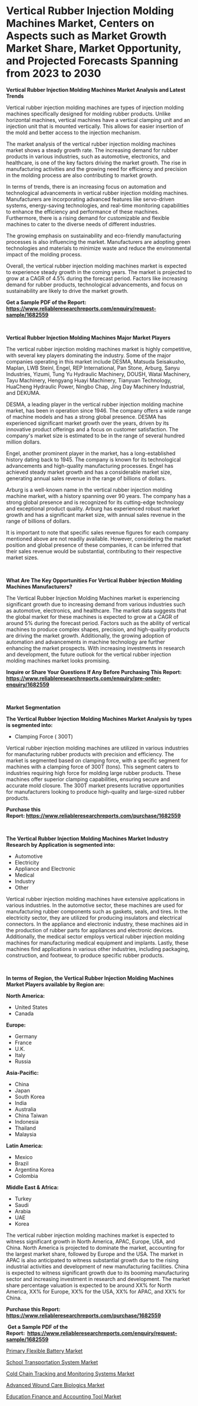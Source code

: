 <p><h1>Vertical Rubber Injection Molding Machines Market, Centers on Aspects such as Market Growth Market Share, Market Opportunity, and Projected Forecasts Spanning from 2023 to 2030</h1></p><p><strong>Vertical Rubber Injection Molding Machines Market Analysis and Latest Trends</strong></p>
<p><p>Vertical rubber injection molding machines are types of injection molding machines specifically designed for molding rubber products. Unlike horizontal machines, vertical machines have a vertical clamping unit and an injection unit that is mounted vertically. This allows for easier insertion of the mold and better access to the injection mechanism.</p><p>The market analysis of the vertical rubber injection molding machines market shows a steady growth rate. The increasing demand for rubber products in various industries, such as automotive, electronics, and healthcare, is one of the key factors driving the market growth. The rise in manufacturing activities and the growing need for efficiency and precision in the molding process are also contributing to market growth.</p><p>In terms of trends, there is an increasing focus on automation and technological advancements in vertical rubber injection molding machines. Manufacturers are incorporating advanced features like servo-driven systems, energy-saving technologies, and real-time monitoring capabilities to enhance the efficiency and performance of these machines. Furthermore, there is a rising demand for customizable and flexible machines to cater to the diverse needs of different industries.</p><p>The growing emphasis on sustainability and eco-friendly manufacturing processes is also influencing the market. Manufacturers are adopting green technologies and materials to minimize waste and reduce the environmental impact of the molding process.</p><p>Overall, the vertical rubber injection molding machines market is expected to experience steady growth in the coming years. The market is projected to grow at a CAGR of 4.5% during the forecast period. Factors like increasing demand for rubber products, technological advancements, and focus on sustainability are likely to drive the market growth.</p></p>
<p><strong>Get a Sample PDF of the Report:&nbsp; <a href="https://www.reliableresearchreports.com/enquiry/request-sample/1682559">https://www.reliableresearchreports.com/enquiry/request-sample/1682559</a></strong></p>
<p>&nbsp;</p>
<p><strong>Vertical Rubber Injection Molding Machines Major Market Players</strong></p>
<p><p>The vertical rubber injection molding machines market is highly competitive, with several key players dominating the industry. Some of the major companies operating in this market include DESMA, Matsuda Seisakusho, Maplan, LWB Steinl, Engel, REP International, Pan Stone, Arburg, Sanyu Industries, Yizumi, Tung Yu Hydraulic Machinery, DOUSH, Watai Machinery, Tayu Machinery, Hengyang Huayi Machinery, Tianyuan Technology, HuaCheng Hydraulic Power, Ningbo Chap, Jing Day Machinery Industrial, and DEKUMA.</p><p>DESMA, a leading player in the vertical rubber injection molding machine market, has been in operation since 1946. The company offers a wide range of machine models and has a strong global presence. DESMA has experienced significant market growth over the years, driven by its innovative product offerings and a focus on customer satisfaction. The company's market size is estimated to be in the range of several hundred million dollars.</p><p>Engel, another prominent player in the market, has a long-established history dating back to 1945. The company is known for its technological advancements and high-quality manufacturing processes. Engel has achieved steady market growth and has a considerable market size, generating annual sales revenue in the range of billions of dollars.</p><p>Arburg is a well-known name in the vertical rubber injection molding machine market, with a history spanning over 90 years. The company has a strong global presence and is recognized for its cutting-edge technology and exceptional product quality. Arburg has experienced robust market growth and has a significant market size, with annual sales revenue in the range of billions of dollars.</p><p>It is important to note that specific sales revenue figures for each company mentioned above are not readily available. However, considering the market position and global presence of these companies, it can be inferred that their sales revenue would be substantial, contributing to their respective market sizes.</p></p>
<p>&nbsp;</p>
<p><strong>What Are The Key Opportunities For Vertical Rubber Injection Molding Machines Manufacturers?</strong></p>
<p><p>The Vertical Rubber Injection Molding Machines market is experiencing significant growth due to increasing demand from various industries such as automotive, electronics, and healthcare. The market data suggests that the global market for these machines is expected to grow at a CAGR of around 5% during the forecast period. Factors such as the ability of vertical machines to produce complex shapes, precision, and high-quality products are driving the market growth. Additionally, the growing adoption of automation and advancements in machine technology are further enhancing the market prospects. With increasing investments in research and development, the future outlook for the vertical rubber injection molding machines market looks promising.</p></p>
<p><strong>Inquire or Share Your Questions If Any Before Purchasing This Report: <a href="https://www.reliableresearchreports.com/enquiry/pre-order-enquiry/1682559">https://www.reliableresearchreports.com/enquiry/pre-order-enquiry/1682559</a></strong></p>
<p>&nbsp;</p>
<p><strong>Market Segmentation</strong></p>
<p><strong>The Vertical Rubber Injection Molding Machines Market Analysis by types is segmented into:</strong></p>
<p><ul><li>Clamping Force ( 300T)</li></ul></p>
<p><p>Vertical rubber injection molding machines are utilized in various industries for manufacturing rubber products with precision and efficiency. The market is segmented based on clamping force, with a specific segment for machines with a clamping force of 300T (tons). This segment caters to industries requiring high force for molding large rubber products. These machines offer superior clamping capabilities, ensuring secure and accurate mold closure. The 300T market presents lucrative opportunities for manufacturers looking to produce high-quality and large-sized rubber products.</p></p>
<p><strong>Purchase this Report:&nbsp;<a href="https://www.reliableresearchreports.com/purchase/1682559">https://www.reliableresearchreports.com/purchase/1682559</a></strong></p>
<p>&nbsp;</p>
<p><strong>The Vertical Rubber Injection Molding Machines Market Industry Research by Application is segmented into:</strong></p>
<p><ul><li>Automotive</li><li>Electricity</li><li>Appliance and Electronic</li><li>Medical</li><li>Industry</li><li>Other</li></ul></p>
<p><p>Vertical rubber injection molding machines have extensive applications in various industries. In the automotive sector, these machines are used for manufacturing rubber components such as gaskets, seals, and tires. In the electricity sector, they are utilized for producing insulators and electrical connectors. In the appliance and electronic industry, these machines aid in the production of rubber parts for appliances and electronic devices. Additionally, the medical sector employs vertical rubber injection molding machines for manufacturing medical equipment and implants. Lastly, these machines find applications in various other industries, including packaging, construction, and footwear, to produce specific rubber products.</p></p>
<p>&nbsp;</p>
<p><strong>In terms of Region, the Vertical Rubber Injection Molding Machines Market Players available by Region are:</strong></p>
<p>
    <p> <strong> North America: </strong>
        <ul>
            <li>United States</li>
            <li>Canada</li>
        </ul>
        </p> 
    <p> <strong> Europe: </strong>
        <ul>
            <li>Germany</li>
            <li>France</li>
            <li>U.K.</li>
            <li>Italy</li>
            <li>Russia</li>
        </ul>
        </p> 
    <p> <strong> Asia-Pacific: </strong>
        <ul>
            <li>China</li>
            <li>Japan</li>
            <li>South Korea</li>
            <li>India</li>
            <li>Australia</li>
            <li>China Taiwan</li>
            <li>Indonesia</li>
            <li>Thailand</li>
            <li>Malaysia</li>
        </ul>
        </p> 
    <p> <strong> Latin America: </strong>
        <ul>
            <li>Mexico</li>
            <li>Brazil</li>
            <li>Argentina Korea</li>
            <li>Colombia</li>
        </ul>
        </p> 
    <p> <strong> Middle East & Africa: </strong>
        <ul>
            <li>Turkey</li>
            <li>Saudi</li>
            <li>Arabia</li>
            <li>UAE</li>
            <li>Korea</li>
        </ul>
    </p>
    </p>
<p><p>The vertical rubber injection molding machines market is expected to witness significant growth in North America, APAC, Europe, USA, and China. North America is projected to dominate the market, accounting for the largest market share, followed by Europe and the USA. The market in APAC is also anticipated to witness substantial growth due to the rising industrial activities and development of new manufacturing facilities. China is expected to witness significant growth due to its booming manufacturing sector and increasing investment in research and development. The market share percentage valuation is expected to be around XX% for North America, XX% for Europe, XX% for the USA, XX% for APAC, and XX% for China.</p></p>
<p><strong>Purchase this Report: <a href="https://www.reliableresearchreports.com/purchase/1682559">https://www.reliableresearchreports.com/purchase/1682559</a></strong></p>
<p>&nbsp;<strong>Get a Sample PDF of the Report:&nbsp;&nbsp;<a href="https://www.reliableresearchreports.com/enquiry/request-sample/1682559">https://www.reliableresearchreports.com/enquiry/request-sample/1682559</a></strong></p>
<p><strong></strong></p>
<p><p><a href="https://www.linkedin.com/pulse/decoding-primary-flexible-battery-market-deep-dive-latest/">Primary Flexible Battery Market</a></p><p><a href="https://medium.com/@reportprime04/school-transportation-system-market-furnishes-information-on-market-share-market-trends-and-41729e8fe0bd">School Transportation System Market</a></p><p><a href="https://www.linkedin.com/pulse/cold-chain-tracking-monitoring-systems-market-challenges-opportunities/">Cold Chain Tracking and Monitoring Systems Market</a></p><p><a href="https://www.linkedin.com/pulse/advanced-wound-care-biologics-market-size-share-amp-trends/">Advanced Wound Care Biologics Market</a></p><p><a href="https://medium.com/@reportprime03/analyzing-education-finance-and-accounting-tool-market-global-industry-perspective-and-forecast-7e076f2f7ccd">Education Finance and Accounting Tool Market</a></p></p>